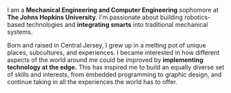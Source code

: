 I am a **Mechanical Engineering and Computer Engineering** sophomore at **The Johns Hopkins University**. I'm passionate about building robotics-based technologies and **integrating smarts** into traditional mechanical systems.

Born and raised in Central Jersey, I grew up in a melting pot of unique places, subcultures, and experiences. I became interested in how different aspects of the world around me could be improved by **implementing technology at the edge.** This has inspired me to build an equally diverse set of skills and interests, from embedded programming to graphic design, and continue taking in all the experiences the world has to offer.